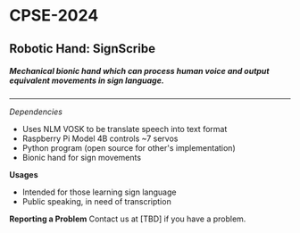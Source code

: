 # CPSE-2024
## Robotic Hand: SignScribe
##### Mechanical bionic hand which can process human voice and output equivalent movements in sign language.
---
*Dependencies*
* Uses NLM VOSK to be translate speech into text format
* Raspberry Pi Model 4B controls ~7 servos
* Python program (open source for other's implementation)
* Bionic hand for sign movements

**Usages**
* Intended for those learning sign language
* Public speaking, in need of transcription

**Reporting a Problem**
Contact us at [TBD] if you have a problem.
